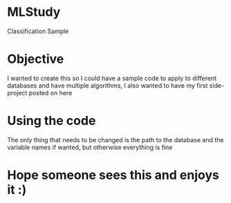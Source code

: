 # MLStudy
Classification Sample

# Objective

I wanted to create this so I could have a sample code to apply to different databases and have multiple algorithms,
I also wanted to have my first side-project posted on here

# Using the code

The only thing that needs to be changed is the path to the database and the variable names if wanted, but otherwise everything is fine

# Hope someone sees this and enjoys it :)
